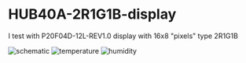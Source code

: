# HUB40A-2R1G1B-display
I test with P20F04D-12L-REV1.0 display with 16x8 "pixels" type 2R1G1B

![schematic](http://1.bp.blogspot.com/-LIhvT9r9e40/Vgz6gK6cDqI/AAAAAAAAOuc/CIgrYtR2J1I/s1600/arduino%2Bweather%2Bstation%2Bon%2BP20%2B2R1G1B%2BHUB40A%2Bdisplay%2Bschematic.png)
![temperature](http://4.bp.blogspot.com/-DZk_9OXd2tI/Vgz40kqD4LI/AAAAAAAAOtw/-kK86wDszYo/s1600/P9300173.JPG)
![humidity](http://1.bp.blogspot.com/-LvlMoBkUAzI/Vgz5UwkKT_I/AAAAAAAAOuA/vERyjRKPxMY/s1600/P9300183.JPG)
